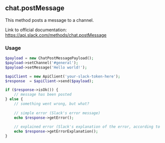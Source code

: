 ## chat.postMessage

This method posts a message to a channel.

Link to official documentation: https://api.slack.com/methods/chat.postMessage


### Usage

```php
$payload = new ChatPostMessagePayload();
$payload->setChannel('#general');
$payload->setMessage('Hello world!');

$apiClient = new ApiClient('your-slack-token-here');
$response  = $apiClient->send($payload);

if ($response->isOk()) {
    // message has been posted
} else {
    // something went wrong, but what?
    
    // simple error (Slack's error message)
    echo $response->getError();
    
    // explained error (Slack's explanation of the error, according to the documentation)
    echo $response->getErrorExplanation();
}
```
